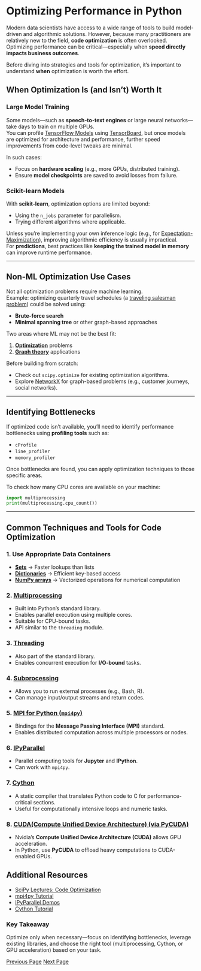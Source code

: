 # Optimizing Performance in Python

Modern data scientists have access to a wide range of tools to build model-driven and algorithmic solutions. However, because many practitioners are relatively new to the field, **code optimization** is often overlooked. Optimizing performance can be critical—especially when **speed directly impacts business outcomes**.

Before diving into strategies and tools for optimization, it’s important to understand **when** optimization is worth the effort.

## When Optimization Is (and Isn’t) Worth It

### Large Model Training
Some models—such as **speech-to-text engines** or large neural networks—take days to train on multiple GPUs.  
You can profile [TensorFlow Models](https://www.tensorflow.org/tensorboard/tensorboard_profiling_keras) using [TensorBoard](https://www.tensorflow.org/tensorboard), but once models are optimized for architecture and performance, further speed improvements from code-level tweaks are minimal.  

In such cases:
- Focus on **hardware scaling** (e.g., more GPUs, distributed training).  
- Ensure **model checkpoints** are saved to avoid losses from failure.  

### Scikit-learn Models
With **scikit-learn**, optimization options are limited beyond:
- Using the `n_jobs` parameter for parallelism.  
- Trying different algorithms where applicable.  

Unless you’re implementing your own inference logic (e.g., for [Expectation-Maximization](https://en.wikipedia.org/wiki/Expectation%E2%80%93maximization_algorithm)), improving algorithmic efficiency is usually impractical.  
For **predictions**, best practices like **keeping the trained model in memory** can improve runtime performance.

---

## Non-ML Optimization Use Cases

Not all optimization problems require machine learning.  
Example: optimizing quarterly travel schedules (a [traveling salesman problem](https://en.wikipedia.org/wiki/Travelling_salesman_problem)) could be solved using:
- **Brute-force search**  
- **Minimal spanning tree** or other graph-based approaches  

Two areas where ML may not be the best fit:
1. **[Optimization](https://en.wikipedia.org/wiki/Mathematical_optimization)** problems  
2. **[Graph theory](https://en.wikipedia.org/wiki/Graph_theory)** applications  

Before building from scratch:
- Check out `scipy.optimize` for existing optimization algorithms.  
- Explore [NetworkX](https://networkx.org/documentation/stable/reference/algorithms/index.html) for graph-based problems (e.g., customer journeys, social networks).

---

## Identifying Bottlenecks

If optimized code isn’t available, you’ll need to identify performance bottlenecks using **profiling tools** such as:
- `cProfile`
- `line_profiler`
- `memory_profiler`

Once bottlenecks are found, you can apply optimization techniques to those specific areas.

To check how many CPU cores are available on your machine:
```python
import multiprocessing
print(multiprocessing.cpu_count())
````

---

## Common Techniques and Tools for Code Optimization

### 1. Use Appropriate Data Containers

* **[Sets](https://docs.python.org/2/library/sets.html)** → Faster lookups than lists
* **[Dictionaries](https://docs.python.org/3/c-api/dict.html)** → Efficient key-based access
* **[NumPy arrays](https://numpy.org/devdocs//reference/generated/numpy.array.html)** → Vectorized operations for numerical computation

### 2. [Multiprocessing](https://docs.python.org/3/library/multiprocessing.html)

* Built into Python’s standard library.
* Enables parallel execution using multiple cores.
* Suitable for CPU-bound tasks.
* API similar to the `threading` module.

### 3. [Threading](https://docs.python.org/3/library/threading.html#module-threading)

* Also part of the standard library.
* Enables concurrent execution for **I/O-bound** tasks.

### 4. [Subprocessing](https://docs.python.org/3/library/subprocess.html)

* Allows you to run external processes (e.g., Bash, R).
* Can manage input/output streams and return codes.

### 5. [MPI for Python (`mpi4py`)](https://docs.python.org/3/library/subprocess.html)

* Bindings for the **Message Passing Interface (MPI)** standard.
* Enables distributed computation across multiple processors or nodes.

### 6. [IPyParallel](https://ipyparallel.readthedocs.io/en/latest/)

* Parallel computing tools for **Jupyter** and **IPython**.
* Can work with `mpi4py`.

### 7. [Cython](https://cython.org/)

* A static compiler that translates Python code to C for performance-critical sections.
* Useful for computationally intensive loops and numeric tasks.

### 8. [CUDA(Compute Unified Device Architecture) (via PyCUDA)](https://en.wikipedia.org/wiki/CUDA)

* Nvidia’s **Compute Unified Device Architecture (CUDA)** allows GPU acceleration.
* In Python, use **PyCUDA** to offload heavy computations to CUDA-enabled GPUs.

## Additional Resources

* [SciPy Lectures: Code Optimization](https://scipy-lectures.org/advanced/advanced_python/index.html)
* [mpi4py Tutorial](https://mpi4py.readthedocs.io/en/stable/tutorial.html)
* [IPyParallel Demos](https://ipyparallel.readthedocs.io/en/latest/demos.html)
* [Cython Tutorial](https://cython.readthedocs.io/en/latest/src/tutorial/)

### Key Takeaway
 Optimize only when necessary—focus on identifying bottlenecks, leverage existing libraries, and choose the right tool (multiprocessing, Cython, or GPU acceleration) based on your task.

[Previous Page](README.md) [Next Page](High-Performance-Computing.md)